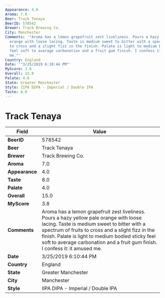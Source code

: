 ```yaml
---
Appearance: 4.0
Aroma: 7.0
Beer: Track Tenaya
BeerID: 578542
Brewer: Track Brewing Co.
City: Manchester
Comments: '"Aroma has a lemon grapefruit zest liveliness. Pours a hazy yellow pale
  orange with loose lacing. Taste is medium sweet to bitter with a spectrum of fruits
  to cross and a slight fizz in the finish. Palate is light to medium bodied sticky
  feel soft to average carbonation and a fruit gum finish. I confess it: it amused
  me."'
Country: England
Date: '"3/25/2019 6:10:44 PM"'
MyScore: 3.8
Overall: 15.0
Palate: 4.0
State: Greater Manchester
Style: IIPA DIPA - Imperial / Double IPA
Taste: 8.0
---
```


# Track Tenaya

| Field         | Value |
|---------------|-------|
| **BeerID** | 578542 |
| **Beer** | Track Tenaya |
| **Brewer** | Track Brewing Co. |
| **Aroma** | 7.0 |
| **Appearance** | 4.0 |
| **Taste** | 8.0 |
| **Palate** | 4.0 |
| **Overall** | 15.0 |
| **MyScore** | 3.8 |
| **Comments** | Aroma has a lemon grapefruit zest liveliness. Pours a hazy yellow pale orange with loose lacing. Taste is medium sweet to bitter with a spectrum of fruits to cross and a slight fizz in the finish. Palate is light to medium bodied sticky feel soft to average carbonation and a fruit gum finish. I confess it: it amused me. |
| **Date** | 3/25/2019 6:10:44 PM |
| **Country** | England |
| **State** | Greater Manchester |
| **City** | Manchester |
| **Style** | IIPA DIPA - Imperial / Double IPA |
